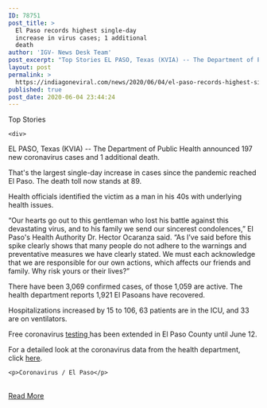 ```yaml
---
ID: 78751
post_title: >
  El Paso records highest single-day
  increase in virus cases; 1 additional
  death
author: 'IGV- News Desk Team'
post_excerpt: "Top Stories EL PASO, Texas (KVIA) -- The Department of Public Health announced 197 new coronavirus cases and 1 additional death. That's the largest single-day increase in cases since the pandemic reached El Paso. The death toll now stands at 89. Health officials identified the victim as a man in his 40s with underlying health&hellip;"
layout: post
permalink: >
  https://indiagoneviral.com/news/2020/06/04/el-paso-records-highest-single-day-increase-in-virus-cases-1-additional-death/78751/india-gone-viral/
published: true
post_date: 2020-06-04 23:44:24
---
```

<article id="post-411135"><p>
        Top Stories    </p>

    
    

    
    <div>
        
<p>EL PASO, Texas (KVIA) -- The Department of Public Health announced 197 new coronavirus cases and 1 additional death.</p>



<p>That's the largest single-day increase in cases since the pandemic reached El Paso. The death toll now stands at 89.</p>



<p>Health officials identified the victim as a man in his 40s with underlying health issues.</p>



<p>“Our hearts go out to this gentleman who lost his battle against this devastating virus, and to his family we send our sincerest condolences,” El Paso's Health Authority Dr. Hector Ocaranza said. “As I’ve said before this spike clearly shows that many people do not adhere to the warnings and preventative measures we have clearly stated. We must each acknowledge that we are responsible for our own actions, which affects our friends and family. Why risk yours or their lives?”</p>



<p>There have been 3,069 confirmed cases, of those 1,059 are active. The health department reports 1,921 El Pasoans have recovered.</p>



<p>Hospitalizations increased by 15 to 106, 63 patients are in the ICU, and 33 are on ventilators.</p>



<p>Free coronavirus <a href="https://kvia.com/coronavirus/2020/05/02/interactive-map-of-coronavirus-testing-sites-in-texas/">testing </a>has been extended in El Paso County until June 12.</p>



<p>For a detailed look at the coronavirus data from the health department, click <a href="http://epstrong.org/results.php" rel="noreferrer noopener" target="_blank">here</a>.</p>
    </div>

    <p>Coronavirus / El Paso</p>
</article><br/><a href="https://kvia.com/top-stories/2020/06/04/el-paso-records-highest-single-day-increase-in-virus-cases-1-additional-death/" class="button purchase" rel="nofollow noopener noreferrer" target="_blank">Read More</a>